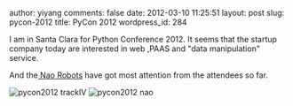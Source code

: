 author: yiyang
comments: false
date: 2012-03-10 11:25:51
layout: post
slug: pycon-2012
title: PyCon 2012
wordpress_id: 284


I am in Santa Clara for Python Conference 2012. It seems that the startup company today are interested in web ,PAAS and "data manipulation" service.

And the[ Nao Robots](http://www.aldebaran-robotics.com/en/) have got most attention from the attendees so far.

![pycon2012 trackIV](|filename|/images/pycon2012_trackIV.jpeg)
![pycon2012 nao](|filename|/images/pycon2012_nao.jpeg)
